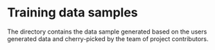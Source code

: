 # Training data samples

The directory contains the data sample generated based on the users generated data and cherry-picked by the team of
project contributors.
